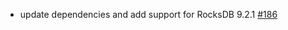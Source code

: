 - update dependencies and add support for RocksDB 9.2.1
  [\#186](https://github.com/cometbft/cometbft-db/pull/186)

